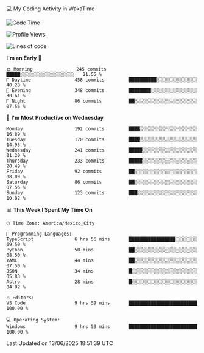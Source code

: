 💻 My Coding Activity in WakaTime
<!--START_SECTION:waka-->
![Code Time](http://img.shields.io/badge/Code%20Time-496%20hrs%2026%20mins-blue)

![Profile Views](http://img.shields.io/badge/Profile%20Views-0-blue)

![Lines of code](https://img.shields.io/badge/From%20Hello%20World%20I%27ve%20Written-2.2%20million%20lines%20of%20code-blue)

**I'm an Early 🐤** 

```text
🌞 Morning                245 commits         █████░░░░░░░░░░░░░░░░░░░░   21.55 % 
🌆 Daytime                458 commits         ██████████░░░░░░░░░░░░░░░   40.28 % 
🌃 Evening                348 commits         ████████░░░░░░░░░░░░░░░░░   30.61 % 
🌙 Night                  86 commits          ██░░░░░░░░░░░░░░░░░░░░░░░   07.56 % 
```
📅 **I'm Most Productive on Wednesday** 

```text
Monday                   192 commits         ████░░░░░░░░░░░░░░░░░░░░░   16.89 % 
Tuesday                  170 commits         ████░░░░░░░░░░░░░░░░░░░░░   14.95 % 
Wednesday                241 commits         █████░░░░░░░░░░░░░░░░░░░░   21.20 % 
Thursday                 233 commits         █████░░░░░░░░░░░░░░░░░░░░   20.49 % 
Friday                   92 commits          ██░░░░░░░░░░░░░░░░░░░░░░░   08.09 % 
Saturday                 86 commits          ██░░░░░░░░░░░░░░░░░░░░░░░   07.56 % 
Sunday                   123 commits         ███░░░░░░░░░░░░░░░░░░░░░░   10.82 % 
```


📊 **This Week I Spent My Time On** 

```text
🕑︎ Time Zone: America/Mexico_City

💬 Programming Languages: 
TypeScript               6 hrs 56 mins       █████████████████░░░░░░░░   69.50 % 
Python                   50 mins             ██░░░░░░░░░░░░░░░░░░░░░░░   08.50 % 
YAML                     44 mins             ██░░░░░░░░░░░░░░░░░░░░░░░   07.50 % 
JSON                     34 mins             █░░░░░░░░░░░░░░░░░░░░░░░░   05.83 % 
Astro                    28 mins             █░░░░░░░░░░░░░░░░░░░░░░░░   04.82 % 

🔥 Editors: 
VS Code                  9 hrs 59 mins       █████████████████████████   100.00 % 

💻 Operating System: 
Windows                  9 hrs 59 mins       █████████████████████████   100.00 % 
```


 Last Updated on 13/06/2025 18:51:39 UTC
<!--END_SECTION:waka-->
